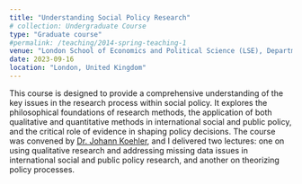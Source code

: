 ```yaml
---
title: "Understanding Social Policy Research"
# collection: Undergraduate Course
type: "Graduate course"
#permalink: /teaching/2014-spring-teaching-1
venue: "London School of Economics and Political Science (LSE), Department of Social Policy"
date: 2023-09-16
location: "London, United Kingdom"
---
```


This course is designed to provide a comprehensive understanding of the key issues in the research process within social policy. It explores the philosophical foundations of research methods, the application of both qualitative and quantitative methods in international social and public policy, and the critical role of evidence in shaping policy decisions. The course was convened by [Dr. Johann Koehler](https://www.lse.ac.uk/social-policy/people/academic-staff/Dr-Johann-Koehler), and I delivered two lectures: one on using qualitative research and addressing missing data issues in international social and public policy research, and another on theorizing policy processes.
